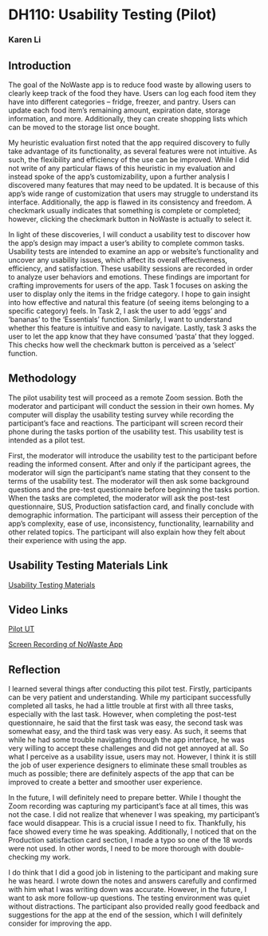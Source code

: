 # DH110: Usability Testing (Pilot)
### Karen Li
## Introduction
The goal of the NoWaste app is to reduce food waste by allowing users to clearly keep track of the food they have. Users can log each food item they have into different categories – fridge, freezer, and pantry. Users can update each food item’s remaining amount, expiration date, storage information, and more. Additionally, they can create shopping lists which can be moved to the storage list once bought. 

My heuristic evaluation first noted that the app required discovery to fully take advantage of its functionality, as several features were not intuitive. As such, the flexibility and efficiency of the use can be improved. While I did not write of any particular flaws of this heuristic in my evaluation and instead spoke of the app’s customizability, upon a further analysis I discovered many features that may need to be updated. It is because of this app’s wide range of customization that users may struggle to understand its interface. Additionally, the app is flawed in its consistency and freedom. A checkmark usually indicates that something is complete or completed; however, clicking the checkmark button in NoWaste is actually to select it. 

In light of these discoveries, I will conduct a usability test to discover how the app’s design may impact a user’s ability to complete common tasks. Usability tests are intended to examine an app or website’s functionality and uncover any usability issues, which affect its overall effectiveness, efficiency, and satisfaction. These usability sessions are recorded in order to analyze user behaviors and emotions. These findings are important for crafting improvements for users of the app. Task 1 focuses on asking the user to display only the items in the fridge category. I hope to gain insight into how effective and natural this feature (of seeing items belonging to a specific category) feels. In Task 2, I ask the user to add ‘eggs’ and ‘bananas’ to the ‘Essentials’ function. Similarly, I want to understand whether this feature is intuitive and easy to navigate. Lastly, task 3 asks the user to let the app know that they have consumed ‘pasta’ that they logged. This checks how well the checkmark button is perceived as a ‘select’ function. 

## Methodology
The pilot usability test will proceed as a remote Zoom session. Both the moderator and participant will conduct the session in their own homes. My computer will display the usability testing survey while recording the participant’s face and reactions. The participant will screen record their phone during the tasks portion of the usability test. This usability test is intended as a pilot test. 

First, the moderator will introduce the usability test to the participant before reading the informed consent. After and only if the participant agrees, the moderator will sign the participant’s name stating that they consent to the terms of the usability test. The moderator will then ask some background questions and the pre-test questionnaire before beginning the tasks portion. When the tasks are completed, the moderator will ask the post-test questionnaire, SUS, Production satisfaction card, and finally conclude with demographic information. The participant will assess their perception of the app’s complexity, ease of use, inconsistency, functionality, learnability and other related topics. The participant will also explain how they felt about their experience with using the app. 

## Usability Testing Materials Link
<a href="https://forms.gle/Dknu1z6qvSepwv6Z6">Usability Testing Materials</a>

## Video Links
<a href="https://drive.google.com/file/d/1uxAspi74WPm4uA4eVTsZY9232Rrd-sZz/view?usp=sharing">Pilot UT</a>

<a href="https://drive.google.com/file/d/14qvbF8WE3LCuvpwKbRupPiRrgS0UVyBZ/view?usp=sharing">Screen Recording of NoWaste App</a>

## Reflection
I learned several things after conducting this pilot test. Firstly, participants can be very patient and understanding. While my participant successfully completed all tasks, he had a little trouble at first with all three tasks, especially with the last task. However, when completing the post-test questionnaire, he said that the first task was easy, the second task was somewhat easy, and the third task was very easy. As such, it seems that while he had some trouble navigating through the app interface, he was very willing to accept these challenges and did not get annoyed at all. So what I perceive as a usability issue, users may not. However, I think it is still the job of user experience designers to eliminate these small troubles as much as possible; there are definitely aspects of the app that can be improved to create a better and smoother user experience. 

In the future, I will definitely need to prepare better. While I thought the Zoom recording was capturing my participant’s face at all times, this was not the case. I did not realize that whenever I was speaking, my participant’s face would disappear. This is a crucial issue I need to fix. Thankfully, his face showed every time he was speaking. Additionally, I noticed that on the Production satisfaction card section, I made a typo so one of the 18 words were not used. In other words, I need to be more thorough with double-checking my work. 

I do think that I did a good job in listening to the participant and making sure he was heard. I wrote down the notes and answers carefully and confirmed with him what I was writing down was accurate. However, in the future, I want to ask more follow-up questions. The testing environment was quiet without distractions. The participant also provided really good feedback and suggestions for the app at the end of the session, which I will definitely consider for improving the app. 

